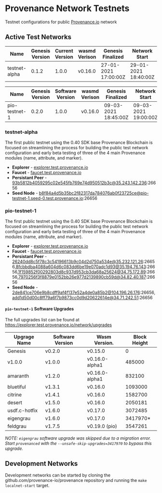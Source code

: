 # Provenance Network Testnets
Testnet configurations for public [Provenance.io](https://provenance.io) network

## Active Test Networks

| Name          | Genesis Version | Current Version | wasmd Verison  | Genesis Finalized    | Network Start        |
|---------------|-----------------|-----------------|----------------|----------------------|----------------------|
| testnet-alpha | 0.1.2           | 1.0.0           | v0.16.0        | 27-01-2021 17:00:00Z | 29-01-2021 18:40:00Z |

| Name          | Genesis Version | Software Version | wasmd Verison  | Genesis Finalized    | Network Start        |
|---------------|-----------------|------------------|----------------|----------------------|----------------------|
| pio-testnet-1 | 0.2.0           | 1.0.0            | v0.16.0        | 09-03-2021 18:45:00Z | 09-03-2021 19:00:00Z |

### testnet-alpha

The first public testnet using the 0.40 SDK base Provenance Blockchain is focused on streamlining the process for building the public test network configuration and early beta testing of three of the 4 main Provenance modules (name, attribute, and marker).

- **Explorer** - [explorer.test.provenance.io](https://explorer.test.provenance.io)
- **Faucet** - [faucet.test.provenance.io](https://faucet.test.provenance.io)
- **Persistant Peer** - 93b5812b4059295c02e545fb769e74d950512b3c@35.243.142.236:26656
- **Seed Node** - b8f84a4d5b35bc2f82317da784076ab0f23725ce@pio-testnet-1.seed-0.test.provenance.io:26656

### pio-testnet-1

The first public testnet using the 0.40 SDK base Provenance Blockchain is focused on streamlining the process for building the public test network configuration and early beta testing of three of the 4 main Provenance modules (name, attribute, and marker).

- **Explorer** - [explorer.test.provenance.io](https://explorer.test.provenance.io)
- **Faucet** - [faucet.test.provenance.io](https://faucet.test.provenance.io)
- **Persistant Peer** - 26240dd8c5f78c3c54196613b9c04d2d750a534e@35.232.121.26:26656,8fcbbdba4088a604d6c083dd6be19e070adc1d93@35.194.76.143:26656,1f159852f00292803d8c937d953cb3da68a25624@34.75.172.89:26656,7970256f3f8879e0152bb26e977d2139890cb59d@34.82.40.187:26656
- **Seed Node** - 2de841ce706e9b8cdff9af4f137e52a4de0a85b2@104.196.26.176:26656,add1d50d00c8ff79a6f7b9873cc0d9d20622614e@34.71.242.51:26656

#### `pio-testnet-1` Software Upgrades

The full upgrades list can be found at https://explorer.test.provenance.io/network/upgrades

| Upgrage Name  | Software Version | Wasm Version.  | Block Height         |
|---------------|------------------|----------------|----------------------|
| Genesis       | v0.2.0           | v0.15.0        | 0                    |
| v1.0.0        | v1.0.0           | v0.16.0-alpha1 | 485000               |
| amaranth      | v1.2.0           | v0.16.0-alpha1 | 832100               |
| bluetiful     | v1.3.1           | v0.16.0        | 1093000              |
| citrine       | v1.4.1           | v0.16.0        | 1582700              |
| desert        | v1.5.0           | v0.16.0        | 2050181              |
| usdf.c-hotfix | v1.6.0           | v0.17.0        | 3072485              |
| eigengrau     | v1.6.0           | v0.17.0        | 3417970*             |
| feldgrau      | v1.7.5           | v0.19.0 (pio)  | 3547261              |

_*NOTE:* `eigengrau` software upgrade was skipped due to a migration error.  Start `provenanced` with the `--unsafe-skip-upgrades=3417970` to bypass this upgrade._

## Development Networks

Development networks can be started by cloning the github.com/provenance-io/provenance repository and running the `make localnet-start` target.
